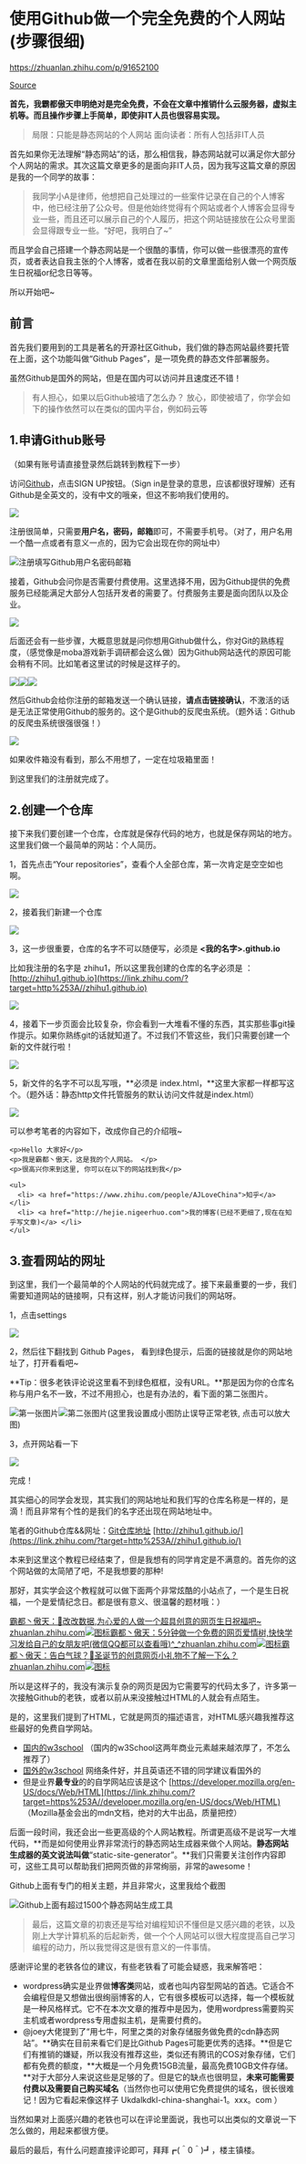 # 使用Github做一个完全免费的个人网站(步骤很细)

https://zhuanlan.zhihu.com/p/91652100

[Source](https://zhuanlan.zhihu.com/p/91652100 "Permalink to 📡使用Github做一个完全免费的个人网站(步骤很细)")

**首先，我霸都傲天申明绝对是完全免费，不会在文章中推销什么云服务器，虚拟主机等。而且操作步骤上手简单，即使非IT人员也很容易实现。**

> 局限：只能是静态网站的个人网站
> 面向读者：所有人包括非IT人员

首先如果你无法理解“静态网站”的话，那么相信我，静态网站就可以满足你大部分个人网站的需求。其次这篇文章更多的是面向非IT人员，因为我写这篇文章的原因是我的一个同学的故事：

> 我同学小A是律师，他想把自己处理过的一些案件记录在自己的个人博客中，他已经注册了公众号。但是他始终觉得有个网站或者个人博客会显得专业一些，而且还可以展示自己的个人履历，把这个网站链接放在公众号里面会显得跟专业一些。“好吧，我明白了~”

而且学会自己搭建一个静态网站是一个很酷的事情，你可以做一些很漂亮的宣传页，或者表达自我主张的个人博客，或者在我以前的文章里面给别人做一个网页版生日祝福or纪念日等等。

所以开始吧~

## **前言**

首先我们要用到的工具是著名的开源社区Github，我们做的静态网站最终要托管在上面，这个功能叫做“Github Pages”，是一项免费的静态文件部署服务。

虽然Github是国外的网站，但是在国内可以访问并且速度还不错！

> 有人担心，如果以后Github被墙了怎么办？
> 放心，即使被墙了，你学会如下的操作依然可以在类似的国内平台，例如码云等

## **1.申请Github账号**

（如果有账号请直接登录然后跳转到教程下一步）

访问[Github](https://link.zhihu.com/?target=http%253A//github.com/)，点击SIGN UP按钮。（Sign in是登录的意思，应该都很好理解）还有Github是全英文的，没有中文的哦亲，但这不影响我们使用的。

![](https://pic2.zhimg.com/80/v2-8ea3f6182c6b5a788defb6866d02bda5_hd.jpg)

注册很简单，只需要**用户名，密码，邮箱**即可，不需要手机号。（对了，用户名用一个酷一点或者有意义一点的，因为它会出现在你的网址中）

![](https://pic4.zhimg.com/80/v2-179e34784dc8c5ff533b292e1e769e37_hd.jpg)注册填写Github用户名密码邮箱

接着，Github会问你是否需要付费使用。这里选择不用，因为Github提供的免费服务已经能满足大部分人包括开发者的需要了。付费服务主要是面向团队以及企业。

![](https://pic1.zhimg.com/80/v2-aaff284aa8c4aa00814925d06bc1f22c_hd.jpg)

后面还会有一些步骤，大概意思就是问你想用Github做什么，你对Git的熟练程度，（感觉像是moba游戏新手调研都会这么做）因为Github网站迭代的原因可能会稍有不同。比如笔者这里试的时候是这样子的。

![](https://pic2.zhimg.com/80/v2-32525025334550b7bfd94ed1dfa72321_hd.jpg)![](https://pic4.zhimg.com/80/v2-16f432408959b7f5a23d12d1557b2e4f_hd.jpg)![](https://pic3.zhimg.com/80/v2-858e2681cd2e31cb3d82046ac104425e_hd.jpg)

然后Github会给你注册的邮箱发送一个确认链接，**请点击链接确认**，不激活的话是无法正常使用Github的服务的。这个是Github的反爬虫系统。（题外话：Github的反爬虫系统很强很强！）

![](https://pic1.zhimg.com/80/v2-11d62fe1b74bda59a8f3207aed552414_hd.jpg)

如果收件箱没有看到，那么不用想了，一定在垃圾箱里面！

到这里我们的注册就完成了。

## **2.创建一个仓库**

接下来我们要创建一个仓库，仓库就是保存代码的地方，也就是保存网站的地方。这里我们做一个最简单的网站：个人简历。

1，首先点击“Your repositories”，查看个人全部仓库，第一次肯定是空空如也啊。

![](https://pic3.zhimg.com/80/v2-f132244af4570e99ff40dc14727458fa_hd.jpg)

2，接着我们新建一个仓库

![](https://pic1.zhimg.com/80/v2-328dfe93e5934c79ad8adcc6592a3644_hd.jpg)

3，这一步很重要，仓库的名字不可以随便写，必须是 **\<我的名字\>.github.io**

比如我注册的名字是 zhihu1，所以这里我创建的仓库的名字必须是 ： [http://zhihu1.github.io](https://link.zhihu.com/?target=http%253A//zhihu1.github.io)

![](https://pic3.zhimg.com/80/v2-6a26d3e1d750f6653073df94cb4e028e_hd.jpg)

4，接着下一步页面会比较复杂，你会看到一大堆看不懂的东西，其实那些事git操作提示。如果你熟练git的话就知道了。不过我们不管这些，我们只需要创建一个新的文件就行啦！

![](https://pic2.zhimg.com/80/v2-f4df4721d35a10396ee1ad81423e5839_hd.jpg)

5，新文件的名字不可以乱写哦，**必须是 index.html，**这里大家都一样都写这个。（题外话：静态http文件托管服务的默认访问文件就是index.html）

![](https://pic3.zhimg.com/80/v2-b4e6b1cf4e69526e1ef8abaa83874962_hd.jpg)

可以参考笔者的内容如下，改成你自己的介绍哦~

    <p>Hello 大家好</p>
    <p>我是霸都丶傲天，这是我的个人网站。 </p>
    <p>很高兴你来到这里, 你可以在以下的网站找到我</p>

    <ul>
      <li> <a href="https://www.zhihu.com/people/AJLoveChina">知乎</a> </li>
      <li> <a href="http://hejie.nigeerhuo.com">我的博客(已经不更细了,现在在知乎写文章)</a> </li>
    </ul>

## 3.查看网站的网址

到这里，我们一个最简单的个人网站的代码就完成了。接下来最重要的一步，我们需要知道网站的链接啊，只有这样，别人才能访问我们的网站呀。

1，点击settings

![](https://pic1.zhimg.com/80/v2-7e08bda1f87415454ba0e1944b4d48cc_hd.jpg)

2，然后往下翻找到 Github Pages， 看到绿色提示，后面的链接就是你的网站地址了，打开看看吧~

**Tip：很多老铁评论说这里看不到绿色框框，没有URL。**那是因为你的仓库名称与用户名不一致，不过不用担心，也是有办法的，看下面的第二张图片。

![](https://pic3.zhimg.com/80/v2-e337c927f03d6b82754909948032e1de_hd.jpg)第一张图片![](https://pic1.zhimg.com/80/v2-5853ec09142aa91a84e941324a9d75b8_hd.jpg)第二张图片(这里我设置成小图防止误导正常老铁, 点击可以放大图)

3，点开网站看一下

![](https://pic2.zhimg.com/80/v2-909182d758382dcb2c99dc2c9ac7a3d5_hd.jpg)

完成！

其实细心的同学会发现，其实我们的网站地址和我们写的仓库名称是一样的，是滴！而且非常有个性的是我们的名字还出现在网站地址中。

笔者的Github仓库&&网址：[Git仓库地址](https://link.zhihu.com/?target=https%253A//github.com/zhihu1/zhihu1.github.io) [http://zhihu1.github.io/](https://link.zhihu.com/?target=http%253A//zhihu1.github.io/) 

本来到这里这个教程已经结束了，但是我想有的同学肯定是不满意的。首先你的这个网站做的太简陋了吧，不是我想要的那种!

那好，其实学会这个教程就可以做下面两个非常炫酷的小站点了，一个是生日祝福，一个是爱情纪念日。都是很有意义、很温馨的题材哦：）

[霸都丶傲天：🎂改改数据,为心爱的人做一个超具创意的网页生日祝福吧~​zhuanlan.zhihu.com![图标](https://pic1.zhimg.com/v2-f272a117290462261e2d42027c2d735c_180x120.jpg)](https://zhuanlan.zhihu.com/p/85899661)[霸都丶傲天：5分钟做一个免费的网页爱情树,快快学习发给自己的女朋友吧(微信QQ都可以查看哦)^\_^​zhuanlan.zhihu.com![图标](https://pic3.zhimg.com/v2-99a4258cb88d3fa71e472a50796f6cda_180x120.jpg)](https://zhuanlan.zhihu.com/p/72907840)[霸都丶傲天：告白气球？🌲圣诞节的创意网页小礼物不了解一下么？​zhuanlan.zhihu.com![图标](https://pic1.zhimg.com/v2-44df706ca8aaef120a9fd4733cdf07e4_180x120.jpg)](https://zhuanlan.zhihu.com/p/99136480)

所以是这样子的，我没有演示复杂的网页是因为它需要写的代码太多了，许多第一次接触Github的老铁，或者以前从来没接触过HTML的人就会有点陌生。

是的，这里我们提到了HTML，它就是网页的描述语言，对HTML感兴趣我推荐这些最好的免费自学网站。

* [国内的w3school](https://link.zhihu.com/?target=https%253A//www.w3school.com.cn/html/index.asp) （国内的w3School这两年商业元素越来越浓厚了，不怎么推荐了）
* [国外的w3school](https://link.zhihu.com/?target=https%253A//www.w3schools.com/html/) 网络条件好，并且英语还不错的同学建议看国外的
* 但是业界**最专业**的的自学网站应该是这个 [https://developer.mozilla.org/en-US/docs/Web/HTML](https://link.zhihu.com/?target=https%253A//developer.mozilla.org/en-US/docs/Web/HTML) （Mozilla基金会出的mdn文档，绝对的大牛出品，质量把控）

后面一段时间，我还会出一些更高级的个人网站教程。所谓更高级不是说写一大堆代码，**而是如何使用业界非常流行的静态网站生成器来做个人网站。**静态网站生成器的英文说法叫做**“static-site-generator”。**我们只需要关注创作内容即可，这些工具可以帮助我们把网页做的非常绚丽，非常的awesome！

Github上面有专门的相关主题，并且非常火，这里我给个截图

![](https://pic4.zhimg.com/80/v2-7c1830fde392e02a98ea69847be34ffb_hd.jpg)Github上面有超过1500个静态网站生成工具

> 最后，这篇文章的初衷还是写给对编程知识不懂但是又感兴趣的老铁，以及刚上大学计算机系的后起新秀，做一个个人网站可以很大程度提高自己学习编程的动力，所以我觉得这是很有意义的一件事情。

感谢评论里的老铁各位的建议，有些老铁看了可能会疑惑，我来解答吧：

* wordpress确实是业界做**博客类**网站，或者也叫内容型网站的首选。它适合不会编程但是又想做出很绚丽博客的人，它有很多模板可以选择，每一个模板就是一种风格样式。它不在本次文章的推荐中是因为，使用wordpress需要购买主机或者wordpress专用虚拟主机，是需要付费的。
* @joey大佬提到了“用七牛，阿里之类的对象存储服务做免费的cdn静态网站”。**确实在目前来看它们是比Github Pages可能更优秀的选择。**但是它们有推销的嫌疑，所以我没有推荐这些，类似还有腾讯的COS对象存储，它们都有免费的额度，**大概是一个月免费15GB流量，最高免费10GB文件存储。**对于大部分人来说这些是足够的了。但是它的缺点也很明显，**未来可能需要付费以及需要自己购买域名**（当然你也可以使用它免费提供的域名，很长很难记！因为它看起来像这样子 Ukdalkdkl-china-shanghai-1。xxx。com ）

当然如果对上面感兴趣的老铁也可以在评论里面说，我也可以出类似的文章说一下怎么做的，用起来都很方便。

最后的最后，有什么问题直接评论即可，拜拜┏(＾0＾)┛，楼主镇楼。

![](data:image/svg+xml;utf8,%3Csvg%20xmlns='http://www.w3.org/2000/svg'%20width='200'%20height='199'%3E%3C/svg%3E)
